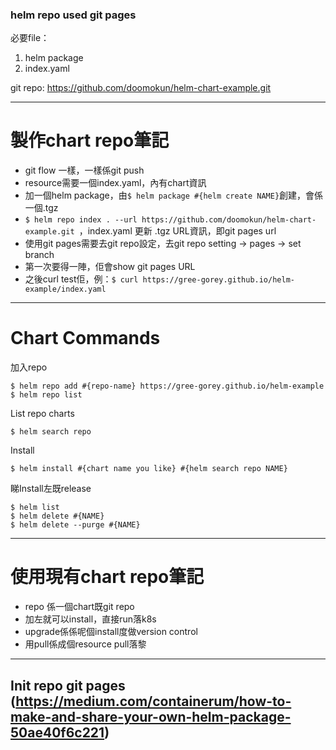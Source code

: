 ### helm repo used git pages ###

必要file：
1. helm package
2. index.yaml

git repo: https://github.com/doomokun/helm-chart-example.git

---
# 製作chart repo筆記
- git flow 一樣，一樣係git push
- resource需要一個index.yaml，內有chart資訊
- 加一個helm package，由```$ helm package #{helm create NAME}```創建，會係一個.tgz
- ```$ helm repo index . --url https://github.com/doomokun/helm-chart-example.git ```，index.yaml 更新 .tgz URL資訊，即git pages url
- 使用git pages需要去git repo設定，去git repo setting -> pages -> set branch
- 第一次要得一陣，佢會show git pages URL
- 之後curl test佢，例：```$ curl https://gree-gorey.github.io/helm-example/index.yaml```
---

# Chart Commands
加入repo
```
$ helm repo add #{repo-name} https://gree-gorey.github.io/helm-example
$ helm repo list
```
List repo charts
```
$ helm search repo
```
Install
```
$ helm install #{chart name you like} #{helm search repo NAME}
```
睇Install左既release
```
$ helm list
$ helm delete #{NAME}
$ helm delete --purge #{NAME}
```

---
# 使用現有chart repo筆記
- repo 係一個chart既git repo
- 加左就可以install，直接run落k8s
- upgrade係係呢個install度做version control
- 用pull係成個resource pull落黎
---
Init repo git pages (https://medium.com/containerum/how-to-make-and-share-your-own-helm-package-50ae40f6c221)
---